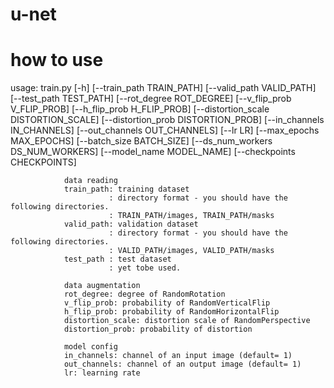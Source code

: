 # u-net

# how to use
usage: train.py [-h] [--train_path TRAIN_PATH] [--valid_path VALID_PATH]
                [--test_path TEST_PATH] [--rot_degree ROT_DEGREE]
                [--v_flip_prob V_FLIP_PROB] [--h_flip_prob H_FLIP_PROB]
                [--distortion_scale DISTORTION_SCALE]
                [--distortion_prob DISTORTION_PROB]
                [--in_channels IN_CHANNELS] [--out_channels OUT_CHANNELS]
                [--lr LR] [--max_epochs MAX_EPOCHS] [--batch_size BATCH_SIZE]
                [--ds_num_workers DS_NUM_WORKERS] [--model_name MODEL_NAME]
                [--checkpoints CHECKPOINTS]
                
                data reading
                train_path: training dataset
                          : directory format - you should have the following directories.
                          : TRAIN_PATH/images, TRAIN_PATH/masks
                valid_path: validation dataset
                          : directory format - you should have the following directories.
                          : VALID_PATH/images, VALID_PATH/masks
                test_path : test dataset
                          : yet tobe used.
                
                data augmentation
                rot_degree: degree of RandomRotation
                v_flip_prob: probability of RandomVerticalFlip
                h_flip_prob: probability of RandomHorizontalFlip
                distortion_scale: distortion scale of RandomPerspective
                distortion_prob: probability of distortion
                
                model config
                in_channels: channel of an input image (default= 1)
                out_channels: channel of an output image (default= 1)
                lr: learning rate
                

